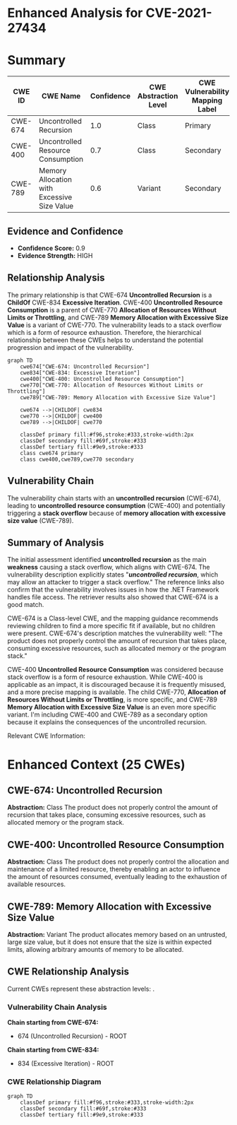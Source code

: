 # Enhanced Analysis for CVE-2021-27434

# Summary
| CWE ID | CWE Name | Confidence | CWE Abstraction Level | CWE Vulnerability Mapping Label | CWE-Vulnerability Mapping Notes |
|---|---|---|---|---|---|
| CWE-674 | Uncontrolled Recursion | 1.0 | Class | Primary | Allowed-with-Review |
| CWE-400 | Uncontrolled Resource Consumption | 0.7 | Class | Secondary | Discouraged |
| CWE-789 | Memory Allocation with Excessive Size Value | 0.6 | Variant | Secondary | Allowed |

## Evidence and Confidence

*   **Confidence Score:** 0.9
*   **Evidence Strength:** HIGH

## Relationship Analysis
The primary relationship is that CWE-674 **Uncontrolled Recursion** is a **ChildOf** CWE-834 **Excessive Iteration**. CWE-400 **Uncontrolled Resource Consumption** is a parent of CWE-770 **Allocation of Resources Without Limits or Throttling**, and CWE-789 **Memory Allocation with Excessive Size Value** is a variant of CWE-770. The vulnerability leads to a stack overflow which is a form of resource exhaustion. Therefore, the hierarchical relationship between these CWEs helps to understand the potential progression and impact of the vulnerability.

```mermaid
graph TD
    cwe674["CWE-674: Uncontrolled Recursion"]
    cwe834["CWE-834: Excessive Iteration"]
    cwe400["CWE-400: Uncontrolled Resource Consumption"]
    cwe770["CWE-770: Allocation of Resources Without Limits or Throttling"]
    cwe789["CWE-789: Memory Allocation with Excessive Size Value"]

    cwe674 -->|CHILDOF| cwe834
    cwe770 -->|CHILDOF| cwe400
    cwe789 -->|CHILDOF| cwe770
    
    classDef primary fill:#f96,stroke:#333,stroke-width:2px
    classDef secondary fill:#69f,stroke:#333
    classDef tertiary fill:#9e9,stroke:#333
    class cwe674 primary
    class cwe400,cwe789,cwe770 secondary
```

## Vulnerability Chain
The vulnerability chain starts with an **uncontrolled recursion** (CWE-674), leading to **uncontrolled resource consumption** (CWE-400) and potentially triggering a **stack overflow** because of **memory allocation with excessive size value** (CWE-789).

## Summary of Analysis
The initial assessment identified **uncontrolled recursion** as the main **weakness** causing a stack overflow, which aligns with CWE-674. The vulnerability description explicitly states "***uncontrolled recursion***, which may allow an attacker to trigger a stack overflow." The reference links also confirm that the vulnerability involves issues in how the .NET Framework handles file access. The retriever results also showed that CWE-674 is a good match.

CWE-674 is a Class-level CWE, and the mapping guidance recommends reviewing children to find a more specific fit if available, but no children were present. CWE-674's description matches the vulnerability well: "The product does not properly control the amount of recursion that takes place, consuming excessive resources, such as allocated memory or the program stack."

CWE-400 **Uncontrolled Resource Consumption** was considered because stack overflow is a form of resource exhaustion. While CWE-400 is applicable as an impact, it is discouraged because it is frequently misused, and a more precise mapping is available. The child CWE-770, **Allocation of Resources Without Limits or Throttling**, is more specific, and CWE-789 **Memory Allocation with Excessive Size Value** is an even more specific variant. I'm including CWE-400 and CWE-789 as a secondary option because it explains the consequences of the uncontrolled recursion.

Relevant CWE Information:

# Enhanced Context (25 CWEs)

## CWE-674: Uncontrolled Recursion
**Abstraction:** Class
The product does not properly control the amount of recursion that takes place,  consuming excessive resources, such as allocated memory or the program stack.

## CWE-400: Uncontrolled Resource Consumption
**Abstraction:** Class
The product does not properly control the allocation and maintenance of a limited resource, thereby enabling an actor to influence the amount of resources consumed, eventually leading to the exhaustion of available resources.

## CWE-789: Memory Allocation with Excessive Size Value
**Abstraction:** Variant
The product allocates memory based on an untrusted, large size value, but it does not ensure that the size is within expected limits, allowing arbitrary amounts of memory to be allocated.


## CWE Relationship Analysis

Current CWEs represent these abstraction levels: .


### Vulnerability Chain Analysis

**Chain starting from CWE-674:**
- 674 (Uncontrolled Recursion) - ROOT


**Chain starting from CWE-834:**
- 834 (Excessive Iteration) - ROOT



### CWE Relationship Diagram

```mermaid
graph TD
    classDef primary fill:#f96,stroke:#333,stroke-width:2px
    classDef secondary fill:#69f,stroke:#333
    classDef tertiary fill:#9e9,stroke:#333
```
